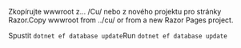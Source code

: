 <span data-ttu-id="f719d-101">Zkopírujte wwwroot z... /Cu/ nebo z nového projektu pro stránky Razor.</span><span class="sxs-lookup"><span data-stu-id="f719d-101">Copy wwwroot from ../cu/ or from a new Razor Pages project.</span></span>

<span data-ttu-id="f719d-102">Spustit `dotnet ef database update`</span><span class="sxs-lookup"><span data-stu-id="f719d-102">Run `dotnet ef database update`</span></span>
